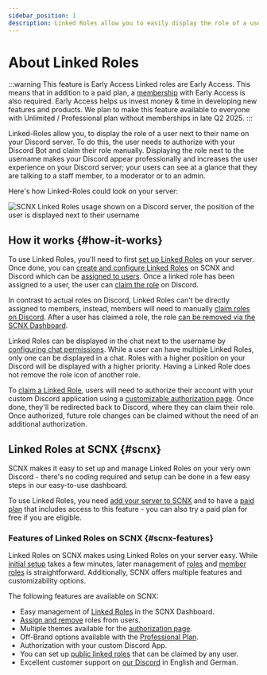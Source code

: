```yaml
---
sidebar_position: 1
description: Linked Roles allow you to easily display the role of a user next to their username in your chat.
---
```


# About Linked Roles

:::warning This feature is Early Access
Linked roles are Early Access. This means that in addition to a paid plan,
a [membership](https://membership.scootkit.com) with Early Access is also required. Early Access helps us invest money &
time in developing new features and products. We plan to make this feature available to everyone with Unlimited /
Professional plan without memberships in late Q2 2025.
:::

Linked-Roles allow you, to display the role of a user next to their name on your Discord server. To do this, the user
needs to authorize with your Discord Bot and claim their role manually. Displaying the role next to the username makes
your Discord appear professionally and increases the user experience on your Discord server; your users can see at a
glance that they are talking to a staff member, to a moderator or to an admin.

Here's how Linked-Roles could look on your server:

![SCNX Linked Roles usage shown on a Discord server, the position of the user is displayed next to their username](https://scnx.app/img/linked-roles-example.png)

## How it works {#how-it-works}

To use Linked Roles, you'll need to first [set up Linked Roles](./../linked-roles) on your server. Once done, you
can [create and configure Linked Roles](./role-managment) on SCNX and Discord which can
be [assigned to users](./user-managment). Once a linked role has been assigned to a user, the user
can [claim the role](./claim-roles) on Discord.

In contrast to actual roles on Discord, Linked Roles can't be directly assigned to members, instead, members will need
to manually [claim roles on Discord](./claim-roles). After a user has claimed a role, the
role [can be removed via the SCNX Dashboard](./user-managment#remove-role).

Linked Roles can be displayed in the chat next to the username
by [configuring chat permissions](./role-managment#display-in-chat). While a user can have multiple Linked Roles, only
one can be displayed in a chat. Roles with a higher position on your Discord will be displayed with a higher priority.
Having a Linked Role does not remove the role icon of another role.

To [claim a Linked Role](./claim-roles), users will need to authorize their account with your custom Discord application
using a
[customizable authorization page](./settings#authorization-page). Once done, they'll be redirected back to Discord,
where they can claim their role. Once authorized, future role changes can be claimed without the need of an additional
authorization.

## Linked Roles at SCNX {#scnx}

SCNX makes it easy to set up and manage Linked Roles on your very own Discord - there's no coding required and setup can
be done in a few easy steps in our easy-to-use dashboard.

To use Linked Roles, you need [add your server to SCNX](./../setup) and to have a [paid plan](../scnx/guilds/plans) that
includes access to this feature - you can also try a paid plan for free if you are eligible.

### Features of Linked Roles on SCNX {#scnx-features}

Linked Roles on SCNX makes using Linked Roles on your server easy. While [initial setup](./../linked-roles) takes a few
minutes, later management of [roles](./role-managment) and [member roles](./user-managment) is straightforward.
Additionally, SCNX
offers multiple features and customizability options.

The following features are available on SCNX:

* Easy management of [Linked Roles](./role-managment) in the SCNX Dashboard.
* [Assign and remove](./user-managment) roles from users.
* Multiple themes available for the [authorization page](./settings#authorization-page).
* Off-Brand options available with the [Professional Plan](./../scnx/guilds/plans).
* Authorization with your custom Discord App.
* You can set up [public linked roles](./role-managment#public-roles) that can be claimed by any user.
* Excellent customer support on [our Discord](https://scootk.it/dc-en) in English and German.
